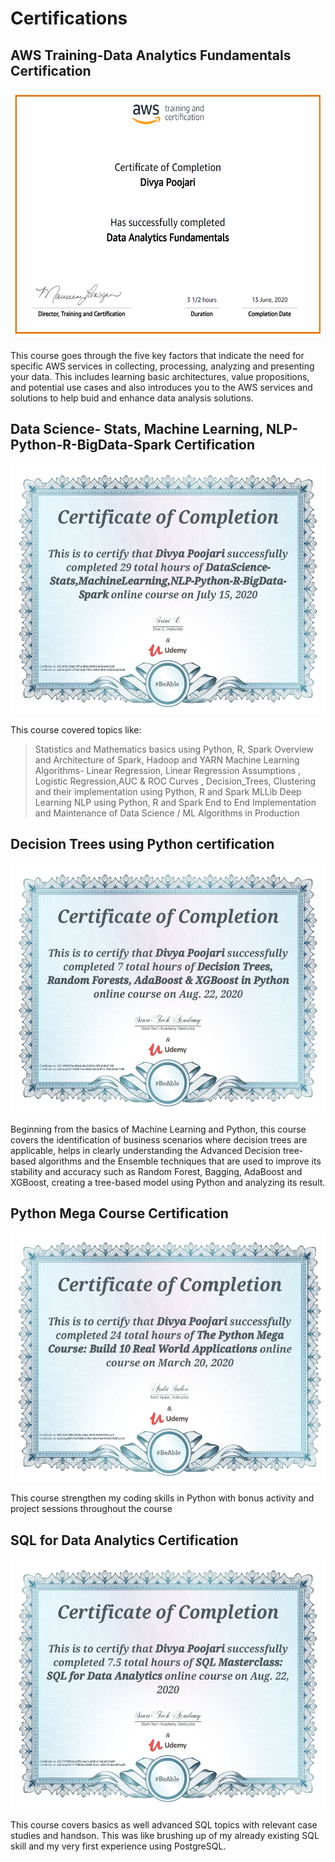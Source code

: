 # Certifications

## AWS Training-Data Analytics Fundamentals Certification
<p align="center">
  <img width="800" height="400" src="Certificates/AWS Training-Data Analytics Fundamentals.PNG">
</p>

This course goes through the five key factors that indicate the need for specific AWS services in collecting, processing, analyzing and presenting your data. This includes learning basic architectures, value propositions, and potential use cases and also introduces you to the AWS services and solutions to help buid and enhance data analysis solutions.

## Data Science- Stats, Machine Learning, NLP-Python-R-BigData-Spark Certification
<p align="center">
  <img width="800" height="400" src="Certificates/Data Science- Stats, Machine Learning, NLP-Python-R-BigData-Spark Certificate.jpg">
</p>

This course covered topics like:
> Statistics and Mathematics basics using Python, R, Spark
> Overview and Architecture of Spark, Hadoop and YARN
> Machine Learning Algorithms- Linear Regression, Linear Regression Assumptions , Logistic Regression,AUC & ROC Curves , Decision_Trees, Clustering and their implementation using Python, R and Spark MLLib
> Deep Learning
> NLP using Python, R and Spark
> End to End Implementation and Maintenance of Data Science / ML Algorithms in Production


## Decision Trees using Python certification
<p align="center">
  <img width="800" height="400" src="Certificates/Decision Trees using Python certificate.jpg">
</p>

Beginning from the basics of Machine Learning and Python, this course covers the identification of business scenarios where decision trees are applicable, helps in clearly understanding the Advanced Decision tree-based algorithms and the Ensemble techniques that are used to improve its stability and accuracy such as Random Forest, Bagging, AdaBoost and XGBoost, creating a tree-based model using Python and analyzing its result.

## Python Mega Course Certification

<p align="center">
  <img width="800" height="400" src="Certificates/Python Mega Course.PNG">
</p>

This course strengthen my coding skills in Python with bonus activity and project sessions throughout the course

## SQL for Data Analytics Certification

<p align="center">
  <img width="800" height="400" src="Certificates/SQL for Data Analytics.jpg">
</p>

This course covers basics as well advanced SQL topics with relevant case studies and handson. This was like brushing up of my already existing SQL skill and my very first experience using PostgreSQL.
 
